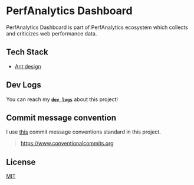 # PerfAnalytics Dashboard

PerfAnalytics Dashboard is part of PerfAnalytics ecosystem which collects and criticizes web performance data.
## Tech Stack

- [Ant design](https://ant.design/)

## Dev Logs

You can reach my [**`dev logs`**](DEVLOGS.md) about this project! 

## Commit message convention

I use [this](https://www.conventionalcommits.org) commit message conventions standard in this project.
> https://www.conventionalcommits.org

 
## License

[MIT](/LICENSE)